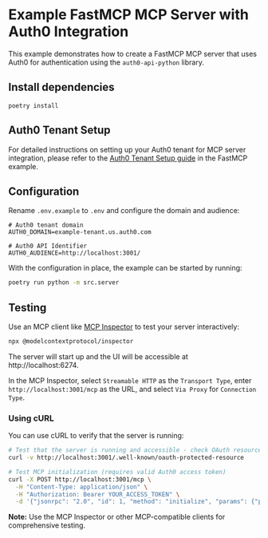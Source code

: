 # Example FastMCP MCP Server with Auth0 Integration

This example demonstrates how to create a FastMCP MCP server that uses Auth0 for authentication using the `auth0-api-python` library.

## Install dependencies

```
poetry install
```

## Auth0 Tenant Setup

For detailed instructions on setting up your Auth0 tenant for MCP server integration, please refer to the [Auth0 Tenant Setup guide](https://github.com/auth0-samples/auth0-ai-samples/tree/main/auth-for-mcp/fastmcp-mcp-js/README.md#auth0-tenant-setup) in the FastMCP example.


## Configuration

Rename `.env.example` to `.env` and configure the domain and audience:

```
# Auth0 tenant domain
AUTH0_DOMAIN=example-tenant.us.auth0.com

# Auth0 API Identifier
AUTH0_AUDIENCE=http://localhost:3001/
```

With the configuration in place, the example can be started by running:

```bash
poetry run python -m src.server
```

## Testing

Use an MCP client like [MCP Inspector](https://github.com/modelcontextprotocol/inspector) to test your server interactively:

```bash
npx @modelcontextprotocol/inspector
```

The server will start up and the UI will be accessible at http://localhost:6274.

In the MCP Inspector, select `Streamable HTTP` as the `Transport Type`, enter `http://localhost:3001/mcp` as the URL, and select `Via Proxy` for `Connection Type`.

### Using cURL

You can use cURL to verify that the server is running:

```bash
# Test that the server is running and accessible - check OAuth resource metadata
curl -v http://localhost:3001/.well-known/oauth-protected-resource

# Test MCP initialization (requires valid Auth0 access token)
curl -X POST http://localhost:3001/mcp \
  -H "Content-Type: application/json" \
  -H "Authorization: Bearer YOUR_ACCESS_TOKEN" \
  -d '{"jsonrpc": "2.0", "id": 1, "method": "initialize", "params": {"protocolVersion": "2025-06-18", "capabilities": {}, "clientInfo": {"name": "curl-test", "version": "1.0.0"}}}'
```

**Note:** Use the MCP Inspector or other MCP-compatible clients for comprehensive testing.
